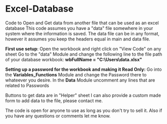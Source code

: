 # Excel-Database
Code to Open and Get data from another file that can be used as an excel database
This code assumes you have a "data" file somewhere in your system where the information is saved.
The data file can be in any format, however it assumes you keep the headers equal in main and data file.

**First use setup**:
Open the workbook and right click on "View Code" on any sheet
Go to the "data" Module and change the following line to the file path of your database workbook:
**wbFullName = "C:\Users\data.xlsx"**

**Setting up a password for the workbook and making it Read Only:**
Go into the **Variables_Functions** Module and change the Password there to whateever you desire.
In the **Data** Module uncomment any lines that are related to Passwords


Buttons to get data are in "Helper" sheet 
I can also provide a custom made form to add data to the file, please contact me.

The code is open for anyone to use as long as you don't try to sell it.
Also if you have any questions or comments let me know.
